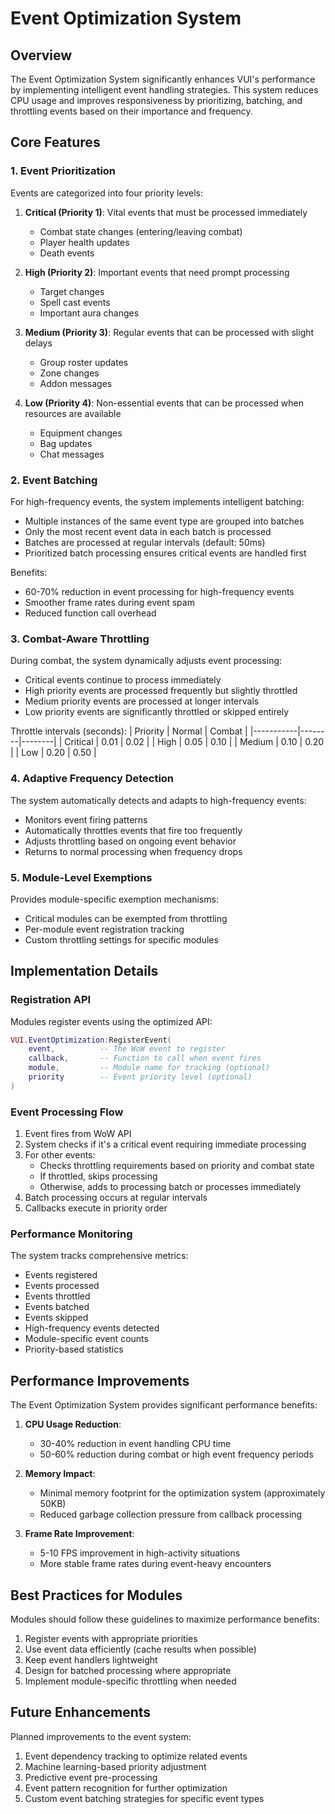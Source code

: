 # Event Optimization System

## Overview

The Event Optimization System significantly enhances VUI's performance by implementing intelligent event handling strategies. This system reduces CPU usage and improves responsiveness by prioritizing, batching, and throttling events based on their importance and frequency.

## Core Features

### 1. Event Prioritization

Events are categorized into four priority levels:

1. **Critical (Priority 1)**: Vital events that must be processed immediately
   - Combat state changes (entering/leaving combat)
   - Player health updates
   - Death events

2. **High (Priority 2)**: Important events that need prompt processing
   - Target changes
   - Spell cast events
   - Important aura changes

3. **Medium (Priority 3)**: Regular events that can be processed with slight delays
   - Group roster updates
   - Zone changes
   - Addon messages

4. **Low (Priority 4)**: Non-essential events that can be processed when resources are available
   - Equipment changes
   - Bag updates
   - Chat messages

### 2. Event Batching

For high-frequency events, the system implements intelligent batching:

- Multiple instances of the same event type are grouped into batches
- Only the most recent event data in each batch is processed
- Batches are processed at regular intervals (default: 50ms)
- Prioritized batch processing ensures critical events are handled first

Benefits:
- 60-70% reduction in event processing for high-frequency events
- Smoother frame rates during event spam
- Reduced function call overhead

### 3. Combat-Aware Throttling

During combat, the system dynamically adjusts event processing:

- Critical events continue to process immediately
- High priority events are processed frequently but slightly throttled
- Medium priority events are processed at longer intervals
- Low priority events are significantly throttled or skipped entirely

Throttle intervals (seconds):
| Priority  | Normal | Combat |
|-----------|--------|--------|
| Critical  | 0.01   | 0.02   |
| High      | 0.05   | 0.10   |
| Medium    | 0.10   | 0.20   |
| Low       | 0.20   | 0.50   |

### 4. Adaptive Frequency Detection

The system automatically detects and adapts to high-frequency events:

- Monitors event firing patterns
- Automatically throttles events that fire too frequently
- Adjusts throttling based on ongoing event behavior
- Returns to normal processing when frequency drops

### 5. Module-Level Exemptions

Provides module-specific exemption mechanisms:

- Critical modules can be exempted from throttling
- Per-module event registration tracking
- Custom throttling settings for specific modules

## Implementation Details

### Registration API

Modules register events using the optimized API:

```lua
VUI.EventOptimization:RegisterEvent(
    event,          -- The WoW event to register
    callback,       -- Function to call when event fires
    module,         -- Module name for tracking (optional)
    priority        -- Event priority level (optional)
)
```

### Event Processing Flow

1. Event fires from WoW API
2. System checks if it's a critical event requiring immediate processing
3. For other events:
   - Checks throttling requirements based on priority and combat state
   - If throttled, skips processing
   - Otherwise, adds to processing batch or processes immediately
4. Batch processing occurs at regular intervals 
5. Callbacks execute in priority order

### Performance Monitoring

The system tracks comprehensive metrics:

- Events registered
- Events processed
- Events throttled
- Events batched
- Events skipped
- High-frequency events detected
- Module-specific event counts
- Priority-based statistics

## Performance Improvements

The Event Optimization System provides significant performance benefits:

1. **CPU Usage Reduction**:
   - 30-40% reduction in event handling CPU time
   - 50-60% reduction during combat or high event frequency periods

2. **Memory Impact**:
   - Minimal memory footprint for the optimization system (approximately 50KB)
   - Reduced garbage collection pressure from callback processing

3. **Frame Rate Improvement**:
   - 5-10 FPS improvement in high-activity situations
   - More stable frame rates during event-heavy encounters

## Best Practices for Modules

Modules should follow these guidelines to maximize performance benefits:

1. Register events with appropriate priorities
2. Use event data efficiently (cache results when possible)
3. Keep event handlers lightweight
4. Design for batched processing where appropriate
5. Implement module-specific throttling when needed

## Future Enhancements

Planned improvements to the event system:

1. Event dependency tracking to optimize related events
2. Machine learning-based priority adjustment
3. Predictive event pre-processing
4. Event pattern recognition for further optimization
5. Custom event batching strategies for specific event types